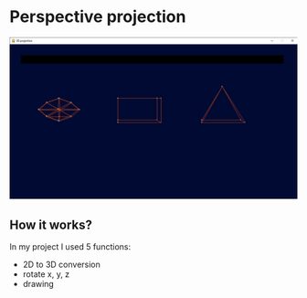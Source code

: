 # Perspective projection
<img src="img/Screenshot.png" alt="Screenshot" width="600">

## How it works?
In my project I used 5 functions: 
- 2D to 3D conversion
- rotate x, y, z
- drawing 